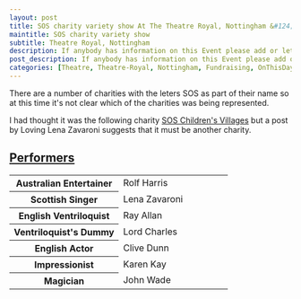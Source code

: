 ```yaml
---
layout: post
title: SOS charity variety show At The Theatre Royal, Nottingham &#124; 14 May 1978
maintitle: SOS charity variety show
subtitle: Theatre Royal, Nottingham
description: If anybody has information on this Event please add or let me know and I will add it for you or if you were lucky enough to be there then please consider sharing your stories/memories with us. All information is of value and helps to keep the memories we have of Lena Zavaroni alive.
post_description: If anybody has information on this Event please add or let me know and I will add it for you or if you were lucky enough to be there then please consider sharing your stories/memories with us. All information is of value and helps to keep the memories we have of Lena Zavaroni alive.
categories: [Theatre, Theatre-Royal, Nottingham, Fundraising, OnThisDay14May]
---
```


There are a number of charities with the leters SOS as part of their name so at this time it's not clear which of the charities was being represented.

I had thought it was the following charity <a href="https://www.sos-childrensvillages.org/who-we-are/history">SOS Children's Villages</a> but a post by Loving Lena Zavaroni suggests that it must be another charity.

<h2 id="infobox1"><a href="#infobox1">Performers</a></h2>
<table>
<tr><th style="width:50%;">Australian Entertainer</th><td style="width:50%;">Rolf Harris</td></tr>
<tr><th>Scottish Singer</th><td>Lena Zavaroni</td></tr>
<tr><th>English Ventriloquist</th><td>Ray Allan</td></tr>
<tr><th>Ventriloquist's Dummy</th><td>Lord Charles</td></tr>
<tr><th>English Actor</th><td>Clive Dunn</td></tr>
<tr><th>Impressionist</th><td>Karen Kay</td></tr>
<tr><th>Magician</th><td>John Wade</td></tr>
</table>

